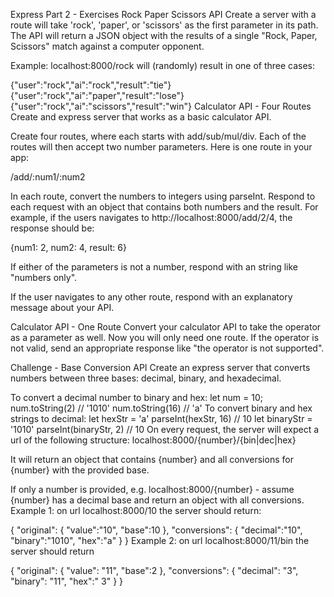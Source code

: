 Express Part 2 - Exercises
Rock Paper Scissors API
Create a server with a route will take 'rock', 'paper', or 'scissors' as the first parameter in its path. The API will return a JSON object with the results of a single "Rock, Paper, Scissors" match against a computer opponent.

Example: localhost:8000/rock will (randomly) result in one of three cases:

{"user":"rock","ai":"rock","result":"tie"}
{"user":"rock","ai":"paper","result":"lose"}
{"user":"rock","ai":"scissors","result":"win"}
Calculator API - Four Routes
Create and express server that works as a basic calculator API.

Create four routes, where each starts with add/sub/mul/div. Each of the routes will then accept two number parameters.
Here is one route in your app:

/add/:num1/:num2

In each route, convert the numbers to integers using parseInt.
Respond to each request with an object that contains both numbers and the result.
For example, if the users navigates to http://localhost:8000/add/2/4, the response should be:

{num1: 2, num2: 4, result: 6}

If either of the parameters is not a number, respond with an string like "numbers only".

If the user navigates to any other route, respond with an explanatory message about your API.

Calculator API - One Route
Convert your calculator API to take the operator as a parameter as well. Now you will only need one route. If the operator is not valid, send an appropriate response like "the operator is not supported".

Challenge - Base Conversion API
Create an express server that converts numbers between three bases: decimal, binary, and hexadecimal.

To convert a decimal number to binary and hex:
let num = 10;
num.toString(2) // '1010'
num.toString(16) // 'a'
To convert binary and hex strings to decimal:
let hexStr = 'a'
parseInt(hexStr, 16) // 10
let binaryStr = '1010'
parseInt(binaryStr, 2) // 10
On every request, the server will expect a url of the following structure:
localhost:8000/{number}/{bin|dec|hex}

It will return an object that contains {number} and all conversions for {number} with the provided base.

If only a number is provided, e.g. localhost:8000/{number} - assume {number} has a decimal base and return an object with all conversions.
Example 1: on url localhost:8000/10 the server should return:

{
  "original": { "value":"10", "base":10 },
  "conversions": { "decimal":"10", "binary":"1010", "hex":"a" }
}
Example 2: on url localhost:8000/11/bin the server should return

{
  "original": { "value": "11", "base":2 },
  "conversions": { "decimal": "3", "binary": "11", "hex":" 3" }
}
